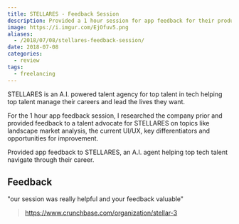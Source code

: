 ```yaml
---
title: STELLARES - Feedback Session
description: Provided a 1 hour session for app feedback for their product. 💬️🤖️
image: https://i.imgur.com/EjOfuv5.png
aliases:
  - /2018/07/08/stellares-feedback-session/
date: 2018-07-08
categories:
  - review
tags:
  - freelancing
---
```


STELLARES is an A.I. powered talent agency for top talent in tech helping top talent manage their careers and lead the lives they want.

For the 1 hour app feedback session, I researched the company prior and provided feedback to a talent advocate for STELLARES on topics like landscape market analysis, the current UI/UX, key differentiators and opportunities for improvement.

Provided app feedback to STELLARES, an A.I. agent helping top tech talent navigate through their career.

## Feedback

"our session was really helpful and your feedback valuable"

> https://www.crunchbase.com/organization/stellar-3

<!-- Charged $60 for 1 hour - July 8th, 2018 from 2 pm to 3 pm. -->
